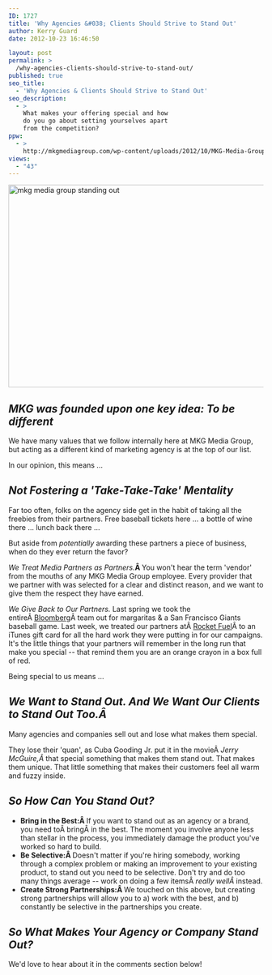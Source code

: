 ```yaml
---
ID: 1727
title: 'Why Agencies &#038; Clients Should Strive to Stand Out'
author: Kerry Guard
date: 2012-10-23 16:46:50

layout: post
permalink: >
  /why-agencies-clients-should-strive-to-stand-out/
published: true
seo_title:
  - 'Why Agencies & Clients Should Strive to Stand Out'
seo_description:
  - >
    What makes your offering special and how
    do you go about setting yourselves apart
    from the competition?
ppw:
  - >
    http://mkgmediagroup.com/wp-content/uploads/2012/10/MKG-Media-Group-orange-crayon-stand-out.jpeg
views:
  - "43"
---
```

<img class="aligncenter size-full wp-image-1728" title="Standing out from the crowd concept" src="http://mkgmediagroup.com/wp-content/uploads/2012/10/MKG-Media-Group-orange-crayon-stand-out.jpeg" alt="mkg media group standing out" width="608" height="400" />
<h2><strong><em>MKG was founded upon one key idea: To be different</em></strong></h2>
We have many values that we follow internally here at MKG Media Group, but acting as a different kind of marketing agency is at the top of our list.

In our opinion, this means ...
<h2><em><strong>Not Fostering a 'Take-Take-Take' Mentality</strong></em></h2>
<strong></strong>Far too often, folks on the agency side get in the habit of taking all the freebies from their partners. Free baseball tickets here ... a bottle of wine there ... lunch back there ...

But aside from <em>potentially</em> awarding these partners a piece of business, when do they ever return the favor?

<em>We Treat Media Partners as Partners.</em><strong>Â </strong>You won't hear the term 'vendor' from the mouths of any MKG Media Group employee. Every provider that we partner with was selected for a clear and distinct reason, and we want to give them the respect they have earned.

<em>We Give Back to Our Partners.</em> Last spring we took the entireÂ <a href="http://bloomberg.com" target="_blank">Bloomberg</a>Â team out for margaritas &amp; a San Francisco Giants baseball game. Last week, we treated our partners atÂ <a href="http://rocketfuel.com" target="_blank">Rocket Fuel</a>Â to an iTunes gift card for all the hard work they were putting in for our campaigns. It's the little things that your partners will remember in the long run that make you special -- that remind them you are an orange crayon in a box full of red.

Being special to us means ...
<h2><em><strong>We Want to Stand Out. And We Want Our Clients to Stand Out Too.Â </strong></em></h2>
Many agencies and companies sell out and lose what makes them special.

They lose their 'quan', as Cuba Gooding Jr. put it in the movieÂ <em>Jerry McGuire,Â </em>that special something that makes them stand out. That makes them unique. That little something that makes their customers feel all warm and fuzzy inside.
<h2><em><strong>So How Can You Stand Out?</strong></em></h2>
<ul>
	<li><strong>Bring in the Best:Â </strong>If you want to stand out as an agency or a brand, you need toÂ bringÂ in the best. The moment you involve anyone less than stellar in the process, you immediately damage the product you've worked so hard to build.</li>
	<li><strong>Be Selective:Â </strong>Doesn't matter if you're hiring somebody, working through a complex problem or making an improvement to your existing product, to stand out you need to be selective. Don't try and do too many things average -- work on doing a few itemsÂ <em>really wellÂ </em>instead.</li>
	<li><strong>Create Strong Partnerships:Â </strong>We touched on this above, but creating strong partnerships will allow you to a) work with the best, and b) constantly be selective in the partnerships you create.</li>
</ul>
<h2><em><strong>So What Makes Your Agency or Company Stand Out?</strong></em></h2>
We'd love to hear about it in the comments section below!